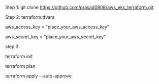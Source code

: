 Step 1:
git clone https://github.com/prasad0808/aws_eks_terraform.git

Step 2:
terraform.tfvars

aws_access_key = "place_your_aws_access_key"

aws_secret_key = "place_your_aws_secret_key"

step 3:

terraform init

terraform plan

terraform apply --auto-approve
